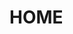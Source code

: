 # HOME
<script src='https://storage.ko-fi.com/cdn/scripts/overlay-widget.js'></script>
<script>
  kofiWidgetOverlay.draw('cyber73917', {
    'type': 'floating-chat',
    'floating-chat.donateButton.text': 'Support me',
    'floating-chat.donateButton.background-color': '#5cb85c',
    'floating-chat.donateButton.text-color': '#fff'
  });
</script>

